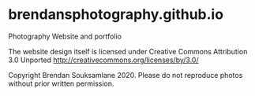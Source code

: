 # brendansphotography.github.io
Photography Website and portfolio

The website design itself is licensed under Creative Commons Attribution 3.0 Unported http://creativecommons.org/licenses/by/3.0/

Copyright Brendan Souksamlane 2020. Please do not reproduce photos without prior written permission.

